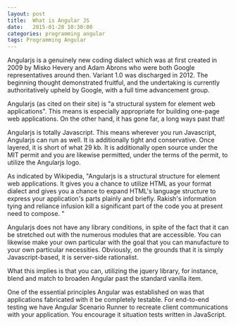 ```yaml
---
layout: post
title:  What is Angular JS
date:   2015-01-28 10:30:00
categories: programming angular
tags: Programming Angular
---
```


Angularjs is a genuinely new coding dialect which was at first created in 2009 by Misko Hevery and Adam Abrons who were both Google representatives around then. Variant 1.0 was discharged in 2012. The beginning thought demonstrated fruitful, and the undertaking is currently authoritatively upheld by Google, with a full time advancement group. 

Angularjs (as cited on their site) is "a structural system for element web applications". This means is especially appropriate for building one-page web applications. On the other hand, it has gone far, a long ways past that! 

Angularjs is totally Javascript. This means wherever you run Javascript, Angularjs can run as well. It is additionally tight and conservative. Once layered, it is short of what 29 kb. It is additionally open source under the MIT permit and you are likewise permitted, under the terms of the permit, to utilize the Angularjs logo. 

As indicated by Wikipedia, "Angularjs is a structural structure for element web applications. It gives you a chance to utilize HTML as your format dialect and gives you a chance to expand HTML's language structure to express your application's parts plainly and briefly. Rakish's information tying and reliance infusion kill a significant part of the code you at present need to compose. " 

Angularjs does not have any library conditions, in spite of the fact that it can be stretched out with the numerous modules that are accessible. You can likewise make your own particular with the goal that you can manufacture to your own particular necessities. Obviously, on the grounds that it is simply Javascript-based, it is server-side rationalist. 

What this implies is that you can, utilizing the jquery library, for instance, blend and match to broaden Angular past the standard vanilla item. 

One of the essential principles Angular was established on was that applications fabricated with it be completely testable. For end-to-end testing we have Angular Scenario Runner to recreate client communications with your application. You encourage it situation tests written in JavaScript.